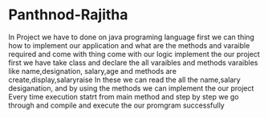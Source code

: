 # Panthnod-Rajitha
In Project we have to done on java programing language
first we can thing how to implement our application and what are the methods and varaible required and come with thing come with our logic implement the our project
first we have take class and declare the all varaibles and methods
varaibles like name,designation, salary,age and methods are create,display,salaryraise 
In these we can read the all the name,salary desiganation, and by using the methods we can implement the our project
Every time execution statrt from main method and step by step we go through and compile and execute the our promgram successfully
